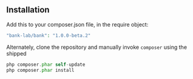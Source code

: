 ## Installation

Add this to your composer.json file, in the require object:

```php
"bank-lab/bank": "1.0.0-beta.2"
```

Alternately, clone the repository and manually invoke `composer` using the shipped

```php
php composer.phar self-update
php composer.phar install
```

